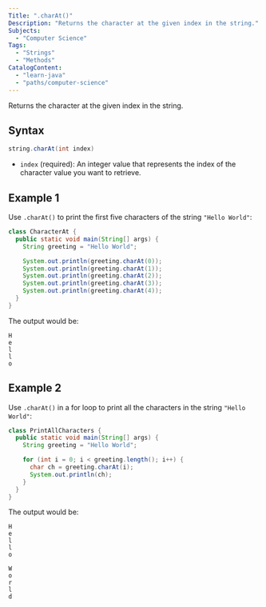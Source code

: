 ```yaml
---
Title: ".charAt()"
Description: "Returns the character at the given index in the string."
Subjects:
  - "Computer Science"
Tags:
  - "Strings"
  - "Methods"
CatalogContent:
  - "learn-java"
  - "paths/computer-science"
---
```


Returns the character at the given index in the string.

## Syntax

```java
string.charAt(int index)
```

- `index` (required): An integer value that represents the index of the character value you want to retrieve.

## Example 1

Use `.charAt()` to print the first five characters of the string `"Hello World"`:

```java
class CharacterAt {
  public static void main(String[] args) {
    String greeting = "Hello World";

    System.out.println(greeting.charAt(0));
    System.out.println(greeting.charAt(1));
    System.out.println(greeting.charAt(2));
    System.out.println(greeting.charAt(3));
    System.out.println(greeting.charAt(4));
  }
}
```

The output would be:

```
H
e
l
l
o
```

## Example 2

Use `.charAt()` in a for loop to print all the characters in the string `"Hello World"`:

```java
class PrintAllCharacters {
  public static void main(String[] args) {
    String greeting = "Hello World";

    for (int i = 0; i < greeting.length(); i++) {
      char ch = greeting.charAt(i);
      System.out.println(ch);
    }
  }
}
```

The output would be:

```
H
e
l
l
o

W
o
r
l
d
```
